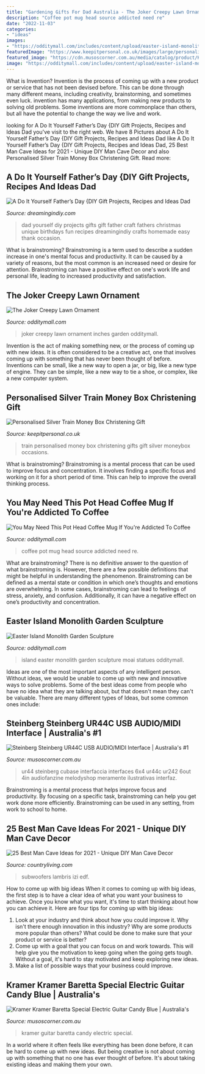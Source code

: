 ```yaml
---
title: "Gardening Gifts For Dad Australia - The Joker Creepy Lawn Ornament"
description: "Coffee pot mug head source addicted need re"
date: "2022-11-03"
categories:
- "ideas"
images:
- "https://odditymall.com/includes/content/upload/easter-island-monolith-garden-sculpture-3415.jpg"
featuredImage: "https://www.keepitpersonal.co.uk/images/large/personalised-train-moneybox_LRG.jpg"
featured_image: "https://cdn.musoscorner.com.au/media/catalog/product/K/P/KPBSCBCT1_1.jpg.jpg"
image: "https://odditymall.com/includes/content/upload/easter-island-monolith-garden-sculpture-3415.jpg"
---
```



What is Invention?
Invention is the process of coming up with a new product or service that has not been devised before. This can be done through many different means, including creativity, brainstorming, and sometimes even luck. invention has many applications, from making new products to solving old problems. Some inventions are more commonplace than others, but all have the potential to change the way we live and work.

	

		
looking for A Do It Yourself Father’s Day {DIY Gift Projects, Recipes and Ideas Dad you've visit to the right web. We have 8 Pictures about A Do It Yourself Father’s Day {DIY Gift Projects, Recipes and Ideas Dad like A Do It Yourself Father’s Day {DIY Gift Projects, Recipes and Ideas Dad, 25 Best Man Cave Ideas for 2021 - Unique DIY Man Cave Decor and also Personalised Silver Train Money Box Christening Gift. Read more:
		
    
## A Do It Yourself Father’s Day {DIY Gift Projects, Recipes And Ideas Dad

<img loading=lazy src="https://i1.wp.com/dreamingindiy.com/wp-content/uploads/2016/05/The-Best-Do-it-Yourself-Projects-for-Dad-this-Fathers-Day-1.jpg?fit=610%2C1044" onerror="this.onerror=null;this.src='https://tse4.mm.bing.net/th?id=OIP.lbHEWUs3ajvHUzPU7SYCyQHaMr&amp;pid=15.1';" alt="A Do It Yourself Father’s Day {DIY Gift Projects, Recipes and Ideas Dad">

_Source: dreamingindiy.com_

>dad yourself diy projects gifts gift father craft fathers christmas unique birthdays fun recipes dreamingindiy crafts homemade easy thank occasion. 

	

What is brainstroming?
Brainstroming is a term used to describe a sudden increase in one's mental focus and productivity. It can be caused by a variety of reasons, but the most common is an increased need or desire for attention. Brainstroming can have a positive effect on one's work life and personal life, leading to increased productivity and satisfaction.

    
## The Joker Creepy Lawn Ornament

<img loading=lazy src="https://odditymall.com/includes/content/upload/the-joker-creepy-lawn-ornament-4276.jpg" onerror="this.onerror=null;this.src='https://tse2.mm.bing.net/th?id=OIP.4H0HCghb2vOqNMM_86CcFAHaHa&amp;pid=15.1';" alt="The Joker Creepy Lawn Ornament">

_Source: odditymall.com_

>joker creepy lawn ornament inches garden odditymall. 

	

Invention is the act of making something new, or the process of coming up with new ideas. It is often considered to be a creative act, one that involves coming up with something that has never been thought of before. Inventions can be small, like a new way to open a jar, or big, like a new type of engine. They can be simple, like a new way to tie a shoe, or complex, like a new computer system.

    
## Personalised Silver Train Money Box Christening Gift

<img loading=lazy src="https://www.keepitpersonal.co.uk/images/large/personalised-train-moneybox_LRG.jpg" onerror="this.onerror=null;this.src='https://tse2.mm.bing.net/th?id=OIP.-otFXo5QxOlzwku00VtnfgHaHa&amp;pid=15.1';" alt="Personalised Silver Train Money Box Christening Gift">

_Source: keepitpersonal.co.uk_

>train personalised money box christening gifts gift silver moneybox occasions. 

	

What is brainstroming?
Brainstroming is a mental process that can be used to improve focus and concentration. It involves finding a specific focus and working on it for a short period of time. This can help to improve the overall thinking process.

    
## You May Need This Pot Head Coffee Mug If You&#039;re Addicted To Coffee

<img loading=lazy src="https://odditymall.com/includes/content/upload/pot-head-coffee-mug-2234.jpg" onerror="this.onerror=null;this.src='https://tse4.mm.bing.net/th?id=OIP.gqH-M0H01KZiywMoDDJKlAHaHa&amp;pid=15.1';" alt="You May Need This Pot Head Coffee Mug If You&#039;re Addicted To Coffee">

_Source: odditymall.com_

>coffee pot mug head source addicted need re. 

	

What are brainstroming?
There is no definitive answer to the question of what brainstroming is. However, there are a few possible definitions that might be helpful in understanding the phenomenon. Brainstroming can be defined as a mental state or condition in which one’s thoughts and emotions are overwhelming. In some cases, brainstroming can lead to feelings of stress, anxiety, and confusion. Additionally, it can have a negative effect on one’s productivity and concentration.

    
## Easter Island Monolith Garden Sculpture

<img loading=lazy src="https://odditymall.com/includes/content/upload/easter-island-monolith-garden-sculpture-3415.jpg" onerror="this.onerror=null;this.src='https://tse4.mm.bing.net/th?id=OIP.l60O_UPoSXGGcdEWFMYnFgHaED&amp;pid=15.1';" alt="Easter Island Monolith Garden Sculpture">

_Source: odditymall.com_

>island easter monolith garden sculpture moai statues odditymall. 

	

Ideas are one of the most important aspects of any intelligent person. Without ideas, we would be unable to come up with new and innovative ways to solve problems. Some of the best ideas come from people who have no idea what they are talking about, but that doesn't mean they can't be valuable. There are many different types of Ideas, but some common ones include:

    
## Steinberg Steinberg UR44C USB AUDIO/MIDI Interface | Australia&#039;s #1

<img loading=lazy src="https://cdn.musoscorner.com.au/media/catalog/product/i/m/image_8466_1.jpg" onerror="this.onerror=null;this.src='https://tse3.mm.bing.net/th?id=OIP.TCC_kS2JolEQ1CfebLFWWAHaE8&amp;pid=15.1';" alt="Steinberg Steinberg UR44C USB AUDIO/MIDI Interface | Australia&#039;s #1">

_Source: musoscorner.com.au_

>ur44 steinberg cubase interfaccia interfaces 6x4 ur44c ur242 6out 4in audiofanzine melodyshop meramente ilustrativas interfaz. 

	

Brainstroming is a mental process that helps improve focus and productivity. By focusing on a specific task, brainstroming can help you get work done more efficiently. Brainstroming can be used in any setting, from work to school to home.

    
## 25 Best Man Cave Ideas For 2021 - Unique DIY Man Cave Decor

<img loading=lazy src="https://hips.hearstapps.com/hmg-prod.s3.amazonaws.com/images/man-cave-ideas-1582667003.jpg?crop=1.00xw:0.981xh;0,0.0125xh&amp;resize=1200:*" onerror="this.onerror=null;this.src='https://tse2.mm.bing.net/th?id=OIP.3bmH4MwBuz9pyC_26Noj-AHaDt&amp;pid=15.1';" alt="25 Best Man Cave Ideas for 2021 - Unique DIY Man Cave Decor">

_Source: countryliving.com_

>subwoofers lambris izi edf. 

	

How to come up with big ideas
When it comes to coming up with big ideas, the first step is to have a clear idea of what you want your business to achieve. Once you know what you want, it's time to start thinking about how you can achieve it. Here are four tips for coming up with big ideas: 
1. Look at your industry and think about how you could improve it. Why isn't there enough innovation in this industry? Why are some products more popular than others? What could be done to make sure that your product or service is better?
2. Come up with a goal that you can focus on and work towards. This will help give you the motivation to keep going when the going gets tough. Without a goal, it's hard to stay motivated and keep exploring new ideas. 
3. Make a list of possible ways that your business could improve.

    
## Kramer Kramer Baretta Special Electric Guitar Candy Blue | Australia&#039;s

<img loading=lazy src="https://cdn.musoscorner.com.au/media/catalog/product/K/P/KPBSCBCT1_1.jpg.jpg" onerror="this.onerror=null;this.src='https://tse1.mm.bing.net/th?id=OIP.dG1SkrwrvPBFybN9khs53AHaLG&amp;pid=15.1';" alt="Kramer Kramer Baretta Special Electric Guitar Candy Blue | Australia&#039;s">

_Source: musoscorner.com.au_

>kramer guitar baretta candy electric special. 

	

In a world where it often feels like everything has been done before, it can be hard to come up with new ideas. But being creative is not about coming up with something that no one has ever thought of before. It's about taking existing ideas and making them your own.

